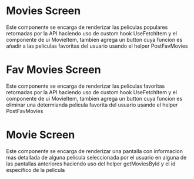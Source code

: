 # Movies Screen

Este componente se encarga de renderizar las peliculas populares retornadas por la API haciendo uso de custom hook UseFetchItem y el componente de ui MovieItem, tambien agrega un button cuya funcion es añadir a las peliculas favoritas del usuario usando el helper PostFavMovies

# Fav Movies Screen

Este componente se encarga de renderizar las peliculas favoritas retornadas por la API haciendo uso de custom hook UseFetchItem y el componente de ui MovieItem, tambien agrega un button cuya funcion es eliminar una determianda pelicula favorita del usuario usando el helper PostFavMovies

# Movie Screen

Este componente se encarga de renderizar una pantalla con informacion mas detallada de alguna pelicula seleccionada por el usuario en alguna de las pantallas anteriores haciendo uso del helper getMoviesById y el id especifico de la pelicula 